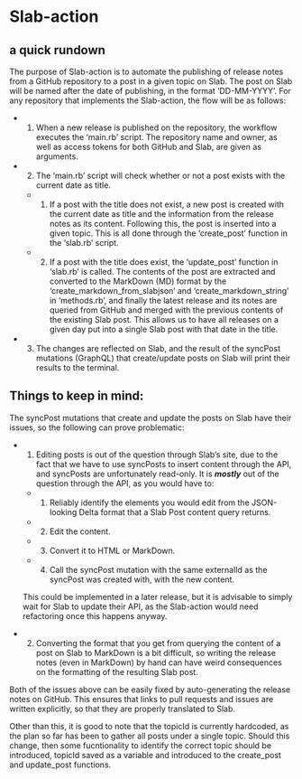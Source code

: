 # Slab-action 
## a quick rundown


The purpose of Slab-action is to automate the publishing of release notes from a GitHub repository to a post in a given topic on Slab. The post on Slab will be named after the date of publishing, in the format ‘DD-MM-YYYY’. For any repository that implements the Slab-action, the flow will be as follows:

- 1. When a new release is published on the repository, the workflow executes the ‘main.rb’ script. The repository name and owner, as well as access tokens for both GitHub and Slab, are given as arguments.

- 2. The ‘main.rb’ script will check whether or not a post exists with the current date as title.

  - 1. If a post with the title does not exist, a new post is created with the current date as title and the information from the release notes as its     content. Following this, the post is inserted into a given topic. This is all done through the ‘create_post’ function in the ‘slab.rb’ script. 
    
  - 2. If a post with the title does exist, the ‘update_post’ function in ‘slab.rb’ is called. The contents of the post are extracted and converted to the     MarkDown (MD) format by the ‘create_markdown_from_slabjson’ and ‘create_markdown_string’ in ‘methods.rb’, and finally the latest release and its           notes are queried from GitHub and merged with the previous contents of the existing Slab post. This allows us to have all releases on a given day           put into a single Slab post with that date in the title.
  
- 3. The changes are reflected on Slab, and the result of the syncPost mutations (GraphQL) that create/update posts on Slab will print their results to the terminal.



## Things to keep in mind:

The syncPost mutations that create and update the posts on Slab have their issues, so the following can prove problematic:

- 1. Editing posts is out of the question through Slab’s site, due to the fact that we have to use syncPosts to insert content through the API, and syncPosts are unfortunately read-only.
It is ***mostly*** out of the question through the API, as you would have to: 
  - 1. Reliably identify the elements you would edit from the JSON-looking Delta format that a Slab Post content query returns.
  - 2. Edit the content. 
  - 3. Convert it to HTML or MarkDown.
  - 4. Call the syncPost mutation with the same externalId as the syncPost was created with, with the new content.

  This could be implemented in a later release, but it is advisable to simply wait for Slab to update their API, as the Slab-action would need refactoring   once this happens anyway.

- 2. Converting the format that you get from querying the content of a post on Slab to MarkDown is a bit difficult, so writing the release notes (even in MarkDown) by hand can have weird consequences on the formatting of the resulting Slab post.

Both of the issues above can be easily fixed by auto-generating the release notes on GitHub. This ensures that links to pull requests and issues are written explicitly, so that they are properly translated to Slab. 

Other than this, it is good to note that the topicId is currently hardcoded, as the plan so far has been to gather all posts under a single topic. Should this change, then some fucntionality to identify the correct topic should be introduced, topicId saved as a variable and introduced to the create_post and update_post functions. 


